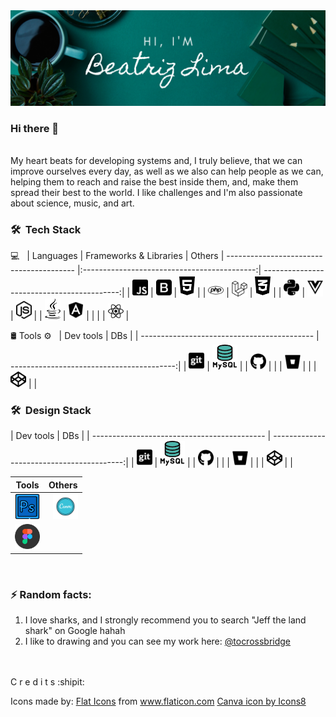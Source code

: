 <img src="img/banner.png" />

### Hi there 👋
<br/>
My heart beats for developing systems and, I truly believe, that we can improve ourselves every day, as well as we also can help people as we can, helping them to reach and raise the best inside them, and, make them spread their best to the world.
I like challenges and I'm also passionate about science, music, and art.

<h3> 🛠 &nbsp;Tech Stack</h3>

💻 &nbsp;
| Languages                                | Frameworks & Libraries                      | Others
| ---------------------------------------- |:-------------------------------------------:| ------------------------------------------:|
| <img src="/svg/js.svg" width="25" />     | <img src="/svg/bootstrap.svg" width="25" /> | <img src="/svg/html5.svg" width="25" />    |
| <img src="/svg/php.svg" width="25" />    | <img src="/svg/laravel.svg" width="25" />   | <img src="/svg/css3.svg" width="25" />     |
| <img src="/svg/python.svg" width="25" /> | <img src="/svg/vuejs.svg" width="25" />     | <img src="/svg/node-js.svg" width="25" />  |
| <img src="/svg/java.svg" width="25" />   | <img src="/svg/angular.svg" width="25" />   |                                            |
|                                          | <img src="/svg/react.svg" width="25" />     | 

🛢 Tools ⚙️ &nbsp;
| Dev tools                                   | DBs                                       |
| ------------------------------------------- | -----------------------------------------:|
| <img src="/svg/git.svg" width="25" />       | <img src="/icons/mysql.png" width="40" /> |
| <img src="/svg/github.svg" width="25" />    |                                           |
| <img src="/svg/bitbucket.svg" width="25" /> |                                           |
| <img src="/svg/codepen.svg" width="25" />   |                                           |

<h3> 🛠 &nbsp;Design Stack</h3>
| Dev tools                                   | DBs                                       |
| ------------------------------------------- | -----------------------------------------:|
| <img src="/svg/git.svg" width="25" />       | <img src="/icons/mysql.png" width="40" /> |
| <img src="/svg/github.svg" width="25" />    |                                           |
| <img src="/svg/bitbucket.svg" width="25" /> |                                           |
| <img src="/svg/codepen.svg" width="25" />   |                                           |

| Tools                                               | Others                                        |
| --------------------------------------------------- | ---------------------------------------------:|
| <img src="/icons/adobe-photoshop.png" width="40" /> | <img src="/icons/canva_icon.png" width="40" />|
| <img src="/icons/figma.png" width="40" />           |                                               |

<br/>


### ⚡ Random facts:
1. I love sharks, and I strongly recommend you to search "Jeff the land shark" on Google hahah
2. I like to drawing and you can see my work here: <a href="http://instagram.com/tocrossbridge" target="_blank">@tocrossbridge</a>


<br/><br/>
C r e d i t s :shipit:

Icons made by:
<a href="https://www.flaticon.com/authors/flat-icons" title="Flat Icons">Flat Icons</a> from <a href="https://www.flaticon.com/" title="Flaticon"> www.flaticon.com</a>
<a href="https://icons8.com/icon/nBeuei22ZvUb/canva">Canva icon by Icons8</a>